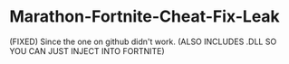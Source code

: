 # Marathon-Fortnite-Cheat-Fix-Leak
(FIXED) Since the one on github didn't work. (ALSO INCLUDES .DLL SO YOU CAN JUST INJECT INTO FORTNITE) 
